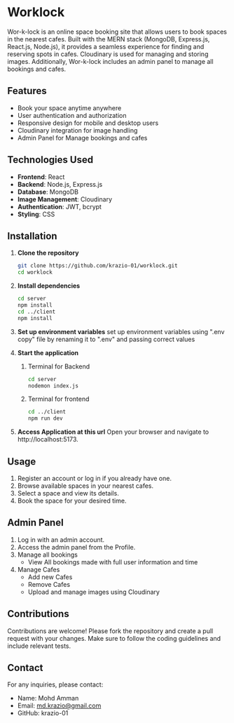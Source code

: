 # Worklock
Wor-k-lock is an online space booking site that allows users to book spaces in the nearest cafes. Built with the MERN stack (MongoDB, Express.js, React.js, Node.js), it provides a seamless experience for finding and reserving spots in cafes. Cloudinary is used for managing and storing images. Additionally, Wor-k-lock includes an admin panel to manage all bookings and cafes.

## Features

- Book your space anytime anywhere
- User authentication and authorization
- Responsive design for mobile and desktop users
- Cloudinary integration for image handling
- Admin Panel for Manage bookings and cafes

## Technologies Used

- **Frontend**: React
- **Backend**: Node.js, Express.js
- **Database**: MongoDB
- **Image Management**: Cloudinary
- **Authentication**: JWT, bcrypt
- **Styling**: CSS

## Installation

1. **Clone the repository**
   ```bash
   git clone https://github.com/krazio-01/worklock.git
   cd worklock

2. **Install dependencies**
   ```bash
   cd server
   npm install
   cd ../client
   npm install

3. **Set up environment variables**
   set up environment variables using ".env copy" file by renaming it to ".env" and passing correct values

4. **Start the application**
   1. Terminal for Backend
      ```bash
      cd server
      nodemon index.js
    2. Terminal for frontend
       ```bash
       cd ../client
       npm run dev

5. **Access Application at this url**
Open your browser and navigate to http://localhost:5173.

## Usage
1. Register an account or log in if you already have one.
2. Browse available spaces in your nearest cafes.
3. Select a space and view its details.
4. Book the space for your desired time.

## Admin Panel
1. Log in with an admin account.
2. Access the admin panel from the Profile.
3. Manage all bookings
   - View All bookings made with full user information and time
4. Manage Cafes
   - Add new Cafes
   - Remove Cafes
   - Upload and manage images using Cloudinary

## Contributions
Contributions are welcome! Please fork the repository and create a pull request with your changes. Make sure to follow the coding guidelines and include relevant tests.

## Contact
For any inquiries, please contact:

- Name: Mohd Amman
- Email: md.krazio@gmail.com
- GitHub: krazio-01
